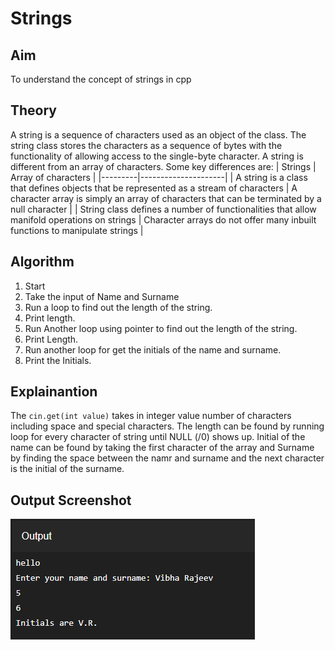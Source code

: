 # Strings
## Aim
To understand the concept of strings in cpp
## Theory
A string is a sequence of characters used as an object of the class. The string class stores the characters as a sequence of bytes with the functionality of allowing access to the single-byte character. A string is different from an array of characters. Some key differences are:
| Strings | Array of characters |
|---------|---------------------|
| A string is a class that defines objects that be represented as a stream of characters | A character array is simply an array of characters that can be terminated by a null character |
| String class defines a number of functionalities that allow manifold operations on strings | Character arrays do not offer many inbuilt functions to manipulate strings |
## Algorithm
1. Start
2. Take the input of Name and Surname
3. Run a loop to find out the length of the string.
4. Print length.
5. Run Another loop using pointer to find out the length of the string.
6. Print Length.
7. Run another loop for get the initials of the name and surname.
8. Print the Initials.
## Explainantion
The ```cin.get(int value)``` takes in integer value number of characters including space and special characters.
The length can be found by running loop for every character of string until NULL (/0) shows up.
Initial of the name can be found by taking the first character of the array and Surname by finding the space between the namr and surname and the next character is the initial of the surname.
## Output Screenshot
![Screenshot of the output](image.png)
